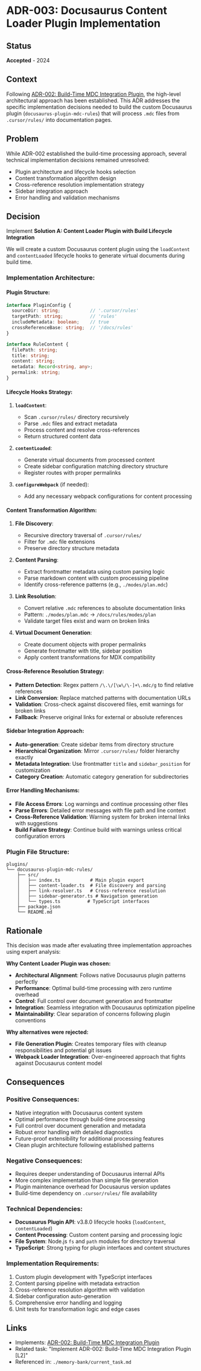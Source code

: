 # ADR-003: Docusaurus Content Loader Plugin Implementation

## Status
**Accepted** - 2024

## Context
Following [ADR-002: Build-Time MDC Integration Plugin](./ADR-002-build-time-mdc-integration-plugin.md), the high-level architectural approach has been established. This ADR addresses the specific implementation decisions needed to build the custom Docusaurus plugin (`docusaurus-plugin-mdc-rules`) that will process `.mdc` files from `.cursor/rules/` into documentation pages.

## Problem
While ADR-002 established the build-time processing approach, several technical implementation decisions remained unresolved:
- Plugin architecture and lifecycle hooks selection
- Content transformation algorithm design  
- Cross-reference resolution implementation strategy
- Sidebar integration approach
- Error handling and validation mechanisms

## Decision
Implement **Solution A: Content Loader Plugin with Build Lifecycle Integration**

We will create a custom Docusaurus content plugin using the `loadContent` and `contentLoaded` lifecycle hooks to generate virtual documents during build time.

### Implementation Architecture:

#### Plugin Structure:
```typescript
interface PluginConfig {
  sourceDir: string;           // '.cursor/rules'
  targetPath: string;          // 'rules'
  includeMetadata: boolean;    // true
  crossReferenceBase: string;  // '/docs/rules'
}

interface RuleContent {
  filePath: string;
  title: string;
  content: string;
  metadata: Record<string, any>;
  permalink: string;
}
```

#### Lifecycle Hooks Strategy:
1. **`loadContent`**: 
   - Scan `.cursor/rules/` directory recursively
   - Parse `.mdc` files and extract metadata
   - Process content and resolve cross-references
   - Return structured content data

2. **`contentLoaded`**: 
   - Generate virtual documents from processed content
   - Create sidebar configuration matching directory structure
   - Register routes with proper permalinks

3. **`configureWebpack`** (if needed): 
   - Add any necessary webpack configurations for content processing

#### Content Transformation Algorithm:
1. **File Discovery**: 
   - Recursive directory traversal of `.cursor/rules/`
   - Filter for `.mdc` file extensions
   - Preserve directory structure metadata

2. **Content Parsing**: 
   - Extract frontmatter metadata using custom parsing logic
   - Parse markdown content with custom processing pipeline
   - Identify cross-reference patterns (e.g., `./modes/plan.mdc`)

3. **Link Resolution**: 
   - Convert relative `.mdc` references to absolute documentation links
   - Pattern: `./modes/plan.mdc` → `/docs/rules/modes/plan`
   - Validate target files exist and warn on broken links

4. **Virtual Document Generation**: 
   - Create document objects with proper permalinks
   - Generate frontmatter with title, sidebar position
   - Apply content transformations for MDX compatibility

#### Cross-Reference Resolution Strategy:
- **Pattern Detection**: Regex pattern `/\.\/[\w\/\-]+\.mdc/g` to find relative references
- **Link Conversion**: Replace matched patterns with documentation URLs
- **Validation**: Cross-check against discovered files, emit warnings for broken links
- **Fallback**: Preserve original links for external or absolute references

#### Sidebar Integration Approach:
- **Auto-generation**: Create sidebar items from directory structure
- **Hierarchical Organization**: Mirror `.cursor/rules/` folder hierarchy exactly
- **Metadata Integration**: Use frontmatter `title` and `sidebar_position` for customization
- **Category Creation**: Automatic category generation for subdirectories

#### Error Handling Mechanisms:
- **File Access Errors**: Log warnings and continue processing other files
- **Parse Errors**: Detailed error messages with file path and line context
- **Cross-Reference Validation**: Warning system for broken internal links with suggestions
- **Build Failure Strategy**: Continue build with warnings unless critical configuration errors

### Plugin File Structure:
```
plugins/
└── docusaurus-plugin-mdc-rules/
    ├── src/
    │   ├── index.ts           # Main plugin export
    │   ├── content-loader.ts  # File discovery and parsing
    │   ├── link-resolver.ts   # Cross-reference resolution
    │   ├── sidebar-generator.ts # Navigation generation
    │   └── types.ts          # TypeScript interfaces
    ├── package.json
    └── README.md
```

## Rationale
This decision was made after evaluating three implementation approaches using expert analysis:

**Why Content Loader Plugin was chosen:**
- **Architectural Alignment**: Follows native Docusaurus plugin patterns perfectly
- **Performance**: Optimal build-time processing with zero runtime overhead
- **Control**: Full control over document generation and frontmatter
- **Integration**: Seamless integration with Docusaurus optimization pipeline
- **Maintainability**: Clear separation of concerns following plugin conventions

**Why alternatives were rejected:**
- **File Generation Plugin**: Creates temporary files with cleanup responsibilities and potential git issues
- **Webpack Loader Integration**: Over-engineered approach that fights against Docusaurus content model

## Consequences

### Positive Consequences:
- Native integration with Docusaurus content system
- Optimal performance through build-time processing
- Full control over document generation and metadata
- Robust error handling with detailed diagnostics
- Future-proof extensibility for additional processing features
- Clean plugin architecture following established patterns

### Negative Consequences:
- Requires deeper understanding of Docusaurus internal APIs
- More complex implementation than simple file generation
- Plugin maintenance overhead for Docusaurus version updates
- Build-time dependency on `.cursor/rules/` file availability

### Technical Dependencies:
- **Docusaurus Plugin API**: v3.8.0 lifecycle hooks (`loadContent`, `contentLoaded`)
- **Content Processing**: Custom content parsing and processing logic
- **File System**: Node.js `fs` and `path` modules for directory traversal
- **TypeScript**: Strong typing for plugin interfaces and content structures

### Implementation Requirements:
1. Custom plugin development with TypeScript interfaces
2. Content parsing pipeline with metadata extraction
3. Cross-reference resolution algorithm with validation
4. Sidebar configuration auto-generation
5. Comprehensive error handling and logging
6. Unit tests for transformation logic and edge cases

## Links
- Implements: [ADR-002: Build-Time MDC Integration Plugin](./ADR-002-build-time-mdc-integration-plugin.md)
- Related task: "Implement ADR-002: Build-Time MDC Integration Plugin [L2]"
- Referenced in: `./memory-bank/current_task.md` 